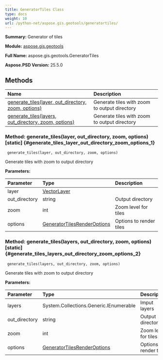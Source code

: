 ```yaml
---
title: GeneratorTiles Class
type: docs
weight: 10
url: /python-net/aspose.gis.geotools/generatortiles/
---
```


**Summary:** Generator of tiles

**Module:** [aspose.gis.geotools](/psd/python-net/aspose.gis.geotools/)

**Full Name:** aspose.gis.geotools.GeneratorTiles

**Aspose.PSD Version:** 25.5.0

## **Methods**
| **Name** | **Description** |
| :- | :- |
| [generate_tiles(layer, out_directory, zoom, options)](#generate_tiles_layer_out_directory_zoom_options_1) | Generate tiles with zoom to output directory |
| [generate_tiles(layers, out_directory, zoom, options)](#generate_tiles_layers_out_directory_zoom_options_2) | Generate tiles with zoom to output directory |


### Method: generate_tiles(layer, out_directory, zoom, options)  [static] {#generate_tiles_layer_out_directory_zoom_options_1}


```
 generate_tiles(layer, out_directory, zoom, options) 
```

Generate tiles with zoom to output directory

**Parameters:**

| Parameter | Type | Description |
| :- | :- | :- |
| layer | [VectorLayer](/psd/python-net/aspose.gis/vectorlayer) |  |
| out_directory | string | Output directory |
| zoom | int | Zoom level for tiles |
| options | [GeneratorTilesRenderOptions](/psd/python-net/aspose.gis.geotools/generatortilesrenderoptions) | Options to render tiles |

### Method: generate_tiles(layers, out_directory, zoom, options)  [static] {#generate_tiles_layers_out_directory_zoom_options_2}


```
 generate_tiles(layers, out_directory, zoom, options) 
```

Generate tiles with zoom to output directory

**Parameters:**

| Parameter | Type | Description |
| :- | :- | :- |
| layers | System.Collections.Generic.IEnumerable<VectorLayer> | Imput layers |
| out_directory | string | Output directory |
| zoom | int | Zoom level for tiles |
| options | [GeneratorTilesRenderOptions](/psd/python-net/aspose.gis.geotools/generatortilesrenderoptions) | Options to render tiles |

